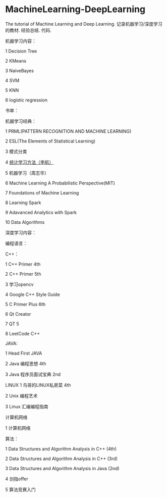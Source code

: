 # MachineLearning-DeepLearning
The tutorial of Machine Learning and Deep Learning. 记录机器学习/深度学习的教材. 经验总结. 代码. 

机器学习内容：

1 Decision Tree 

2 KMeans

3 NaiveBayes

4 SVM 

5 KNN

6 logistic regression

书单：

机器学习经典：

1 PRML(PATTERN RECOGNITION AND MACHINE LEARNING)

2 ESL(The Elements of Statistical Learning)

3 模式分类

4 [统计学习方法（李航）](http://pan.baidu.com/s/1kUW9dqf)

5 机器学习（周志华）

6 Machine Learning A Probabilistic Perspective(MIT)

7 Foundations of Machine Learning

8 Learning Spark

9 Adavanced Analytics with Spark

10 Data Algorithms

深度学习内容：

编程语言：

C++： 

1 C++ Primer 4th

2 C++ Primer 5th

3 学习opencv

4 Google C++ Style Guide

5 C Primer Plus 6th

6 Qt Creator

7 QT 5 

8 LeetCode C++

JAVA:

1 Head First JAVA

2 Java 编程思想 4th

3 Java 程序员面试宝典 2nd

LINUX
1 鸟哥的LINUX私房菜 4th

2 Unix 编程艺术

3 Linux 汇编编程指南

计算机网络

1 计算机网络

算法：

1 Data Structures and Algorithm Analysis in C++ (4th)

2 Data Structures and Algorithm Analysis in C++ (3rd)

3 Data Structures and Algorithm Analysis in Java (2nd)

4 剑指offer

5 算法竞赛入门
